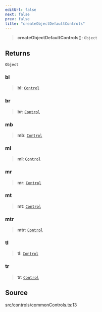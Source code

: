 ```yaml
---
editUrl: false
next: false
prev: false
title: "createObjectDefaultControls"
---
```


> **createObjectDefaultControls**(): `Object`

## Returns

`Object`

### bl

> **bl**: [`Control`](../../../classes/Control.md)

### br

> **br**: [`Control`](../../../classes/Control.md)

### mb

> **mb**: [`Control`](../../../classes/Control.md)

### ml

> **ml**: [`Control`](../../../classes/Control.md)

### mr

> **mr**: [`Control`](../../../classes/Control.md)

### mt

> **mt**: [`Control`](../../../classes/Control.md)

### mtr

> **mtr**: [`Control`](../../../classes/Control.md)

### tl

> **tl**: [`Control`](../../../classes/Control.md)

### tr

> **tr**: [`Control`](../../../classes/Control.md)

## Source

src/controls/commonControls.ts:13
